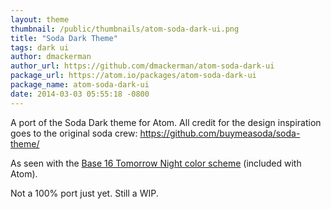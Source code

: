 ```yaml
---
layout: theme
thumbnail: /public/thumbnails/atom-soda-dark-ui.png
title: "Soda Dark Theme"
tags: dark ui
author: dmackerman
author_url: https://github.com/dmackerman/atom-soda-dark-ui
package_url: https://atom.io/packages/atom-soda-dark-ui
package_name: atom-soda-dark-ui
date: 2014-03-03 05:55:18 -0800
---
```

A port of the Soda Dark theme for Atom. All credit for the design inspiration goes to the original soda crew: https://github.com/buymeasoda/soda-theme/

As seen with the [Base 16 Tomorrow Night color scheme](https://github.com/atom/base16-tomorrow-dark-theme) (included with Atom).

Not a 100% port just yet. Still a WIP.
